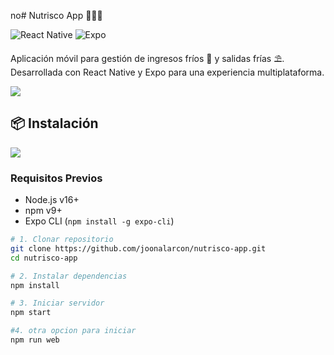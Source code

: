 no# Nutrisco App 📱🤖🍎





![React Native](https://img.shields.io/badge/React_Native-20232A?style=for-the-badge&logo=react&logoColor=61DAFB)
![Expo](https://img.shields.io/badge/Expo-000020?style=for-the-badge&logo=expo&logoColor=white)

Aplicación móvil para gestión de ingresos fríos 🧊 y salidas frías ⛱️. Desarrollada con React Native y Expo para una experiencia multiplataforma.


![](https://images-cdn.openxcell.com/wp-content/uploads/2024/07/25082439/reactnative-inner.svg)


## 📦 Instalación

![](https://miro.medium.com/v2/resize:fit:952/format:webp/1*GJH5UaZjAV8Ql_vZcmMy-Q.png)

### Requisitos Previos
- Node.js v16+
- npm v9+
- Expo CLI (`npm install -g expo-cli`)

```bash
# 1. Clonar repositorio
git clone https://github.com/joonalarcon/nutrisco-app.git
cd nutrisco-app

# 2. Instalar dependencias
npm install

# 3. Iniciar servidor
npm start

#4. otra opcion para iniciar 
npm run web
